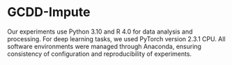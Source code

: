 # GCDD-Impute
Our experiments use Python 3.10 and R 4.0 for data analysis and processing. For deep learning tasks, we used PyTorch version 2.3.1 CPU. All software environments were managed through Anaconda, ensuring consistency of configuration and reproducibility of experiments.
